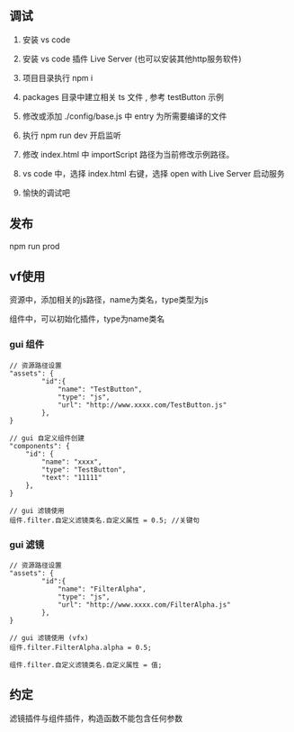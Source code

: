 ## 调试

1. 安装 vs code 

2. 安装 vs code 插件 Live Server (也可以安装其他http服务软件)

3. 项目目录执行 npm i

4. packages 目录中建立相关 ts 文件 , 参考 testButton 示例

3. 修改或添加 ./config/base.js 中 entry 为所需要编译的文件

3. 执行 npm run dev 开启监听

4. 修改 index.html 中 importScript 路径为当前修改示例路径。

5. vs code 中，选择 index.html 右键，选择 open with Live Server 启动服务

6. 愉快的调试吧

## 发布

npm run prod

## vf使用

资源中，添加相关的js路径，name为类名，type类型为js

组件中，可以初始化插件，type为name类名

### gui 组件
```
// 资源路径设置
"assets": {
        "id":{
            "name": "TestButton",
            "type": "js",
            "url": "http://www.xxxx.com/TestButton.js"
        },
}

// gui 自定义组件创建
"components": {
    "id": {
        "name": "xxxx",
        "type": "TestButton",
        "text": "11111"
    },
}

// gui 滤镜使用
组件.filter.自定义滤镜类名.自定义属性 = 0.5; //关键句
```

### gui 滤镜

```
// 资源路径设置
"assets": {
        "id":{
            "name": "FilterAlpha",
            "type": "js",
            "url": "http://www.xxxx.com/FilterAlpha.js"
        },
}

// gui 滤镜使用 (vfx)
组件.filter.FilterAlpha.alpha = 0.5; 

组件.filter.自定义滤镜类名.自定义属性 = 值;
```

## 约定

滤镜插件与组件插件，构造函数不能包含任何参数